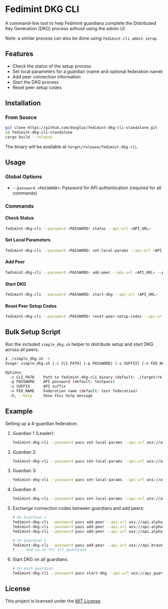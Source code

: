 # Fedimint DKG CLI

A command-line tool to help Fedimint guardians complete the Distributed Key Generation (DKG) process without using the admin UI.

Note: a similar process can also be done using `fedimint-cli admin setup`.

## Features

- Check the status of the setup process
- Set local parameters for a guardian (name and optional federation name)
- Add peer connection information
- Start the DKG process
- Reset peer setup codes

## Installation

### From Source

```bash
git clone https://github.com/douglaz/fedimint-dkg-cli-standalone.git
cd fedimint-dkg-cli-standalone
cargo build --release
```

The binary will be available at `target/release/fedimint-dkg-cli`.

## Usage

### Global Options

- `--password <PASSWORD>`: Password for API authentication (required for all commands)

### Commands

#### Check Status

```bash
fedimint-dkg-cli --password <PASSWORD> status --api-url <API_URL>
```

#### Set Local Parameters

```bash
fedimint-dkg-cli --password <PASSWORD> set-local-params --api-url <API_URL> --name <NAME> [--federation-name <FEDERATION_NAME>]
```

#### Add Peer

```bash
fedimint-dkg-cli --password <PASSWORD> add-peer --api-url <API_URL> --peer-info <PEER_INFO>
```

#### Start DKG

```bash
fedimint-dkg-cli --password <PASSWORD> start-dkg --api-url <API_URL>
```

#### Reset Peer Setup Codes

```bash
fedimint-dkg-cli --password <PASSWORD> reset-peer-setup-codes --api-url <API_URL>
```

## Bulk Setup Script

Run the included `simple_dkg.sh` helper to distribute setup and start DKG across all peers.

```bash
$ ./simple_dkg.sh -h
Usage: simple_dkg.sh [-c CLI_PATH] [-p PASSWORD] [-s SUFFIX] [-n FED_NAME] [-h|--help]

Options:
  -c CLI_PATH    Path to fedimint-dkg-cli binary (default: ./target/release/fedimint-dkg-cli)
  -p PASSWORD    API password (default: testpass)
  -s SUFFIX      API suffix
  -n FED_NAME    Federation name (default: test federation)
  -h, --help     Show this help message
```

## Example

Setting up a 4-guardian federation:

1. Guardian 1 (Leader):
   ```bash
   fedimint-dkg-cli --password pass set-local-params --api-url wss://api.alpha.example.com/ --name alpha --federation-name test-federation
   ```

2. Guardian 2:
   ```bash
   fedimint-dkg-cli --password pass set-local-params --api-url wss://api.bravo.example.com/ --name bravo
   ```

3. Guardian 3:
   ```bash
   fedimint-dkg-cli --password pass set-local-params --api-url wss://api.charlie.example.com/ --name charlie
   ```

4. Guardian 4:
   ```bash
   fedimint-dkg-cli --password pass set-local-params --api-url wss://api.delta.example.com/ --name delta
   ```

5. Exchange connection codes between guardians and add peers:
   ```bash
   # On Guardian 1
   fedimint-dkg-cli --password pass add-peer --api-url wss://api.alpha.example.com/ --peer-info "connection-code-from-bravo"
   fedimint-dkg-cli --password pass add-peer --api-url wss://api.alpha.example.com/ --peer-info "connection-code-from-charlie"
   fedimint-dkg-cli --password pass add-peer --api-url wss://api.alpha.example.com/ --peer-info "connection-code-from-delta"
   
   # On Guardian 2
   fedimint-dkg-cli --password pass add-peer --api-url wss://api.bravo.example.com/ --peer-info "connection-code-from-alpha"
   # ... and so on for all guardians
   ```

6. Start DKG on all guardians:
   ```bash
   # On each guardian
   fedimint-dkg-cli --password pass start-dkg --api-url wss://api.guardian.example.com/
   ```

## License

This project is licensed under the [MIT License](LICENSE).
